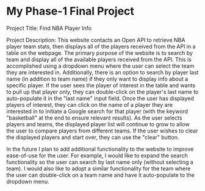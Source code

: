 # My Phase-1 Final Project
Project Title: Find NBA Player Info

Project Description: This website contacts an Open API to retrieve NBA player team stats, then displays all of the players received from the API in a table on the webpage. The primary purpose of the website is to search by team and display all of the available players received from the API. This is accomplished using a dropdown menu where the user can select the team they are interested in. Additionally, there is an option to search by player last name (in addition to team name) if they only want to display info about a specific player. If the user sees the player of interest in the table and wants to pull up that player only, they can double-click on the player's last name to auto-populate it in the "last name" input field. Once the user has displayed players of interest, they can click on the name of a player they are interested in to initiate a Google search for that player (with the keyword "basketball" at the end to ensure relevant results). As the user selects players and teams, the displayed player list will continue to grow to allow the user to compare players from different teams. If the user wishes to clear the displayed players and start over, they can use the "clear" button.

In the future I plan to add additional functionality to the website to improve ease-of-use for the user. For example, I would like to expand the search functionality so the user can search by last name only (without selecting a team). I would also like to adopt a similar functionality for the team where the user can double-click on a team name and have it auto-populate to the dropdown menu.
